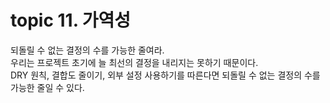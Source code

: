 # topic 11. 가역성

되돌릴 수 없는 결정의 수를 가능한 줄여라. <br />
우리는 프로젝트 초기에 늘 최선의 결정을 내리지는 못하기 때문이다. <br />
DRY 원칙, 결합도 줄이기, 외부 설정 사용하기를 따른다면 되돌릴 수 없는 결정의 수를 가능한 줄일 수 있다.
